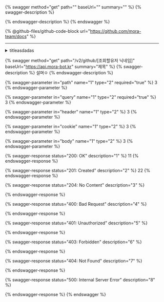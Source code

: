 {% swagger method="get" path="" baseUrl="" summary="" %}
{% swagger-description %}

{% endswagger-description %}
{% endswagger %}

{% @github-files/github-code-block url="https://github.com/mora-team/docs" %}

***


<details>

<summary>titleasdadas</summary>

dfsfdsaf

fsddfssd

fsd

fsdfsdfsd

fds

fsdfs

</details>

{% swagger method="get" path="/v2/github/[조회할유저 닉네임]" baseUrl="https://api.mora-bot.kr" summary="제목" %}
{% swagger-description %}
설며ㅇ
{% endswagger-description %}

{% swagger-parameter in="path" name="1" type="2" required="true" %}
3
{% endswagger-parameter %}

{% swagger-parameter in="query" name="1" type="2" required="true" %}
3
{% endswagger-parameter %}

{% swagger-parameter in="header" name="1" type="2" %}
3
{% endswagger-parameter %}

{% swagger-parameter in="cookie" name="1" type="2" %}
3
{% endswagger-parameter %}

{% swagger-parameter in="body" name="1" type="2" %}
3
{% endswagger-parameter %}

{% swagger-response status="200: OK" description="1" %}
11
{% endswagger-response %}

{% swagger-response status="201: Created" description="2" %}
22
{% endswagger-response %}

{% swagger-response status="204: No Content" description="3" %}

{% endswagger-response %}

{% swagger-response status="400: Bad Request" description="4" %}

{% endswagger-response %}

{% swagger-response status="401: Unauthorized" description="5" %}

{% endswagger-response %}

{% swagger-response status="403: Forbidden" description="6" %}

{% endswagger-response %}

{% swagger-response status="404: Not Found" description="7" %}

{% endswagger-response %}

{% swagger-response status="500: Internal Server Error" description="8" %}

{% endswagger-response %}
{% endswagger %}
